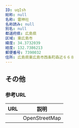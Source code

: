 ```yaml
---
ID: uqIsh
総称: null
名称: 雷神社
名称読み: null
別名: null
都道府県: 広島県
区域: 東広島市
緯度: 34.3732039
経度: 132.7386213
郵便番号: 7390032
住所: 広島県東広島市西条町森近６６８
---
```


## その他

### 参考URL

| URL | 説明          |
| --- | ------------- |
|     | OpenStreetMap |
